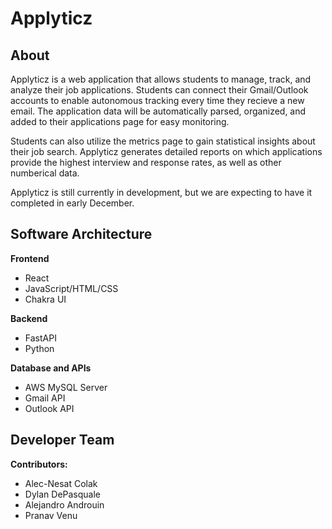 # Applyticz

## About
Applyticz is a web application that allows students to manage, track, and analyze their job applications. Students can connect their Gmail/Outlook accounts to enable autonomous tracking every time they recieve a new email. The application data will be automatically parsed, organized, and added to their applications page for easy monitoring.

Students can also utilize the metrics page to gain statistical insights about their job search. Applyticz generates detailed reports on which applications provide the highest interview and response rates, as well as other numberical data.

Applyticz is still currently in development, but we are expecting to have it completed in early December.

## Software Architecture
**Frontend**
- React
- JavaScript/HTML/CSS
- Chakra UI

**Backend**
- FastAPI
- Python

**Database and APIs**
- AWS MySQL Server
- Gmail API
- Outlook API


## Developer Team

**Contributors:**
- Alec-Nesat Colak
- Dylan DePasquale
- Alejandro Androuin
- Pranav Venu

